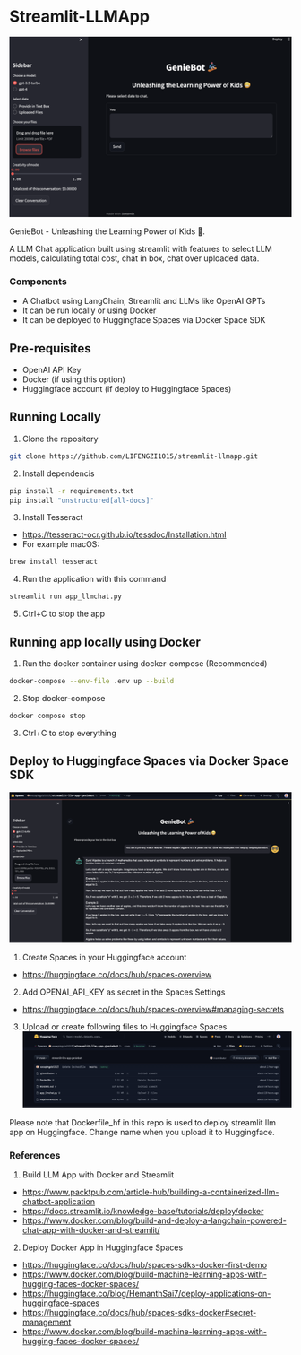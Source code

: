# Streamlit-LLMApp
![Alt text](./images/MathGenieBot_UI.png)

GenieBot - Unleashing the Learning Power of Kids 😬. 

A LLM Chat application built using streamlit with features to select LLM models, calculating total cost, chat in box, chat over uploaded data.

### Components
- A Chatbot using LangChain, Streamlit and LLMs like OpenAI GPTs
- It can be run locally or using Docker
- It can be deployed to Huggingface Spaces via Docker Space SDK

## Pre-requisites
- OpenAI API Key
- Docker (if using this option)
- Huggingface account (if deploy to Huggingface Spaces)


## Running Locally
1. Clone the repository
```bash
git clone https://github.com/LIFENGZI1015/streamlit-llmapp.git
```
2. Install dependencis
```bash
pip install -r requirements.txt
pip install "unstructured[all-docs]"
```
3. Install Tesseract
- https://tesseract-ocr.github.io/tessdoc/Installation.html
- For example macOS:
```bash
brew install tesseract
```
4. Run the application with this command
```bash
streamlit run app_llmchat.py
```
5. Ctrl+C to stop the app


## Running app locally using Docker
1. Run the docker container using docker-compose (Recommended)
```bash
docker-compose --env-file .env up --build
```
2. Stop docker-compose
```bash
docker compose stop
```
3. Ctrl+C to stop everything


## Deploy to Huggingface Spaces via Docker Space SDK
![Alt text](./images/huggingface_streamlit_llm_app.png)

1. Create Spaces in your Huggingface account
- https://huggingface.co/docs/hub/spaces-overview

2. Add OPENAI_API_KEY as secret in the Spaces Settings
- https://huggingface.co/docs/hub/spaces-overview#managing-secrets

3. Upload or create following files to Huggingface Spaces
![Alt text](./images/huggingface_space_files.png)

Please note that Dockerfile_hf in this repo is used to deploy streamlit llm app on Huggingface. Change name when you upload it to Huggingface.


### References
1. Build LLM App with Docker and Streamlit
- https://www.packtpub.com/article-hub/building-a-containerized-llm-chatbot-application
- https://docs.streamlit.io/knowledge-base/tutorials/deploy/docker
- https://www.docker.com/blog/build-and-deploy-a-langchain-powered-chat-app-with-docker-and-streamlit/
2. Deploy Docker App in Huggingface Spaces
- https://huggingface.co/docs/hub/spaces-sdks-docker-first-demo
- https://www.docker.com/blog/build-machine-learning-apps-with-hugging-faces-docker-spaces/
- https://huggingface.co/blog/HemanthSai7/deploy-applications-on-huggingface-spaces
- https://huggingface.co/docs/hub/spaces-sdks-docker#secret-management
- https://www.docker.com/blog/build-machine-learning-apps-with-hugging-faces-docker-spaces/